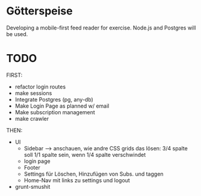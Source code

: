 # Götterspeise

Developing a mobile-first feed reader for exercise. Node.js and Postgres will be used.

# TODO

FIRST:
* refactor login routes
* make sessions
* Integrate Postgres (pg, any-db)
* Make Login Page as planned w/ email
* Make subscription management
* make crawler







THEN:
* UI
	* Sidebar --> anschauen, wie andre CSS grids das lösen: 3/4 spalte soll 1/1 spalte sein, wenn 1/4 spalte verschwindet
	* login page
	* Footer
	* Settings für Löschen, Hinzufügen von Subs. und taggen
	* Home-Nav mit links zu settings und logout
* grunt-smushit